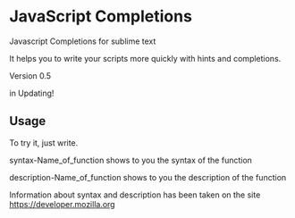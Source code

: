 <h1>JavaScript Completions</h1>

Javascript Completions for sublime text

It helps you to write your scripts more quickly with hints and completions.

Version 0.5

in Updating!

<h2>Usage</h2>

To try it, just write.

syntax-Name_of_function shows to you the syntax of the function

description-Name_of_function shows to you the description of the function

Information about syntax and description has been taken on the site https://developer.mozilla.org
